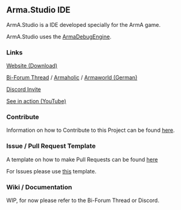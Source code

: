 ## Arma.Studio IDE

ArmA.Studio is a IDE developed specially for the ArmA game.

ArmA.Studio uses the [ArmaDebugEngine](https://github.com/dedmen/ArmaDebugEngine).

### Links

[Website (Download)](https://x39.io/projects?project=ArmA.Studio)

[Bi-Forum Thread](https://forums.bistudio.com/forums/topic/203020-armastudio-the-open-source-community-made-ide-for-arma/) / [Armaholic](http://www.armaholic.com/page.php?id=32550) /
[Armaworld (German)](https://armaworld.de/index.php?thread/2838-alpha-arma-studio-die-community-made-opensource-ide-f%C3%BCr-arma/)

[Discord Invite](https://discord.gg/RRaPyb9)

[See in action (YouTube)](https://youtu.be/pd-2WQzoG48)

### Contribute

Information on how to Contribute to this Project can be found [here](https://github.com/X39/ArmA.Studio/blob/master/CONTRIBUTING.md).

### Issue / Pull Request Template

A template on how to make Pull Requests can be found [here](https://github.com/X39/ArmA.Studio/blob/master/PULL_REQUEST_TEMPLATE.md)

For Issues please use [this](https://github.com/X39/ArmA.Studio/blob/master/ISSUE_TEMPLATE.md) template.

### Wiki / Documentation

WIP, for now please refer to the Bi-Forum Thread or Discord.

